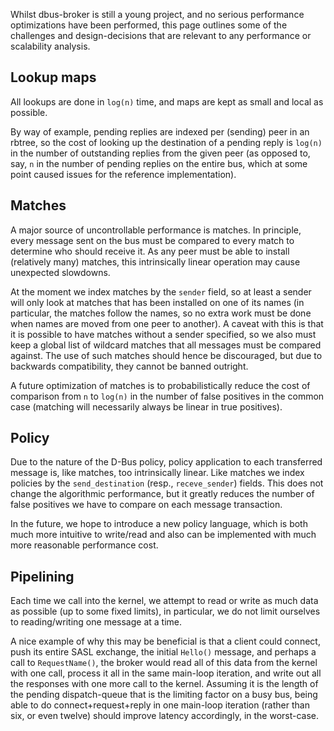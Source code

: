 Whilst dbus-broker is still a young project, and no serious performance optimizations have been performed, this page outlines some of the challenges and design-decisions that are relevant to any performance or scalability analysis.

## Lookup maps

All lookups are done in `log(n)` time, and maps are kept as small and local as possible.

By way of example, pending replies are indexed per (sending) peer in an rbtree, so the cost of looking up the destination of a pending reply is `log(n)` in the number of outstanding replies from the given peer (as opposed to, say, `n` in the number of pending replies on the entire bus, which at some point caused issues for the reference implementation).

## Matches

A major source of uncontrollable performance is matches. In principle, every message sent on the bus must be compared to every match to determine who should receive it. As any peer must be able to install (relatively many) matches, this intrinsically linear operation may cause unexpected slowdowns.

At the moment we index matches by the `sender` field, so at least a sender will only look at matches that has been installed on one of its names (in particular, the matches follow the names, so no extra work must be done when names are moved from one peer to another). A caveat with this is that it is possible to have matches without a sender specified, so we also must keep a global list of wildcard matches that all messages must be compared against. The use of such matches should hence be discouraged, but due to backwards compatibility, they cannot be banned outright.

A future optimization of matches is to probabilistically reduce the cost of comparison from `n` to `log(n)` in the number of false positives in the common case (matching will necessarily always be linear in true positives).

## Policy

Due to the nature of the D-Bus policy, policy application to each transferred message is, like matches, too intrinsically linear. Like matches we index policies by the `send_destination` (resp., `receve_sender`) fields. This does not change the algorithmic performance, but it greatly reduces the number of false positives we have to compare on each message transaction.

In the future, we hope to introduce a new policy language, which is both much more intuitive to write/read and also can be implemented with much more reasonable performance cost.

## Pipelining

Each time we call into the kernel, we attempt to read or write as much data as possible (up to some fixed limits), in particular, we do not limit ourselves to reading/writing one message at a time.

A nice example of why this may be beneficial is that a client could connect, push its entire SASL exchange, the initial `Hello()` message, and perhaps a call to `RequestName()`, the broker would read all of this data from the kernel with one call, process it all in the same main-loop iteration, and write out all the responses with one more call to the kernel. Assuming it is the length of the pending dispatch-queue that is the limiting factor on a busy bus, being able to do connect+request+reply in one main-loop iteration (rather than six, or even twelve) should improve latency accordingly, in the worst-case.